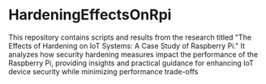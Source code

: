 # HardeningEffectsOnRpi
 This repository contains scripts and results from the research titled "The Effects of Hardening on IoT Systems: A Case Study of Raspberry Pi." It analyzes how security hardening measures impact the performance of the Raspberry Pi, providing insights and practical guidance for enhancing IoT device security while minimizing performance trade-offs
